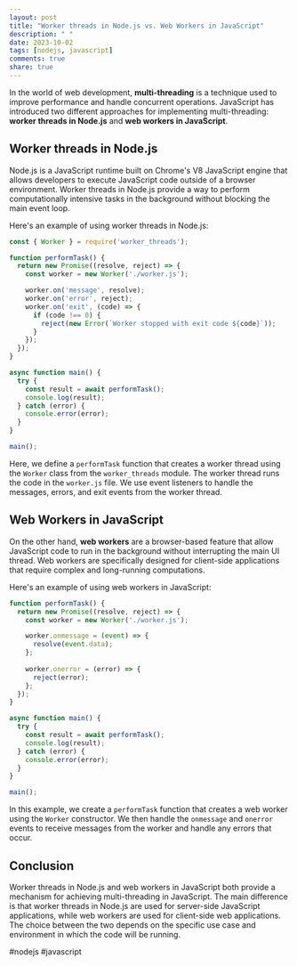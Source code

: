 ```yaml
---
layout: post
title: "Worker threads in Node.js vs. Web Workers in JavaScript"
description: " "
date: 2023-10-02
tags: [nodejs, javascript]
comments: true
share: true
---
```


In the world of web development, **multi-threading** is a technique used to improve performance and handle concurrent operations. JavaScript has introduced two different approaches for implementing multi-threading: **worker threads in Node.js** and **web workers in JavaScript**. 

## Worker threads in Node.js

Node.js is a JavaScript runtime built on Chrome's V8 JavaScript engine that allows developers to execute JavaScript code outside of a browser environment. Worker threads in Node.js provide a way to perform computationally intensive tasks in the background without blocking the main event loop.

Here's an example of using worker threads in Node.js:

```javascript
const { Worker } = require('worker_threads');

function performTask() {
  return new Promise((resolve, reject) => {
    const worker = new Worker('./worker.js');

    worker.on('message', resolve);
    worker.on('error', reject);
    worker.on('exit', (code) => {
      if (code !== 0) {
        reject(new Error(`Worker stopped with exit code ${code}`));
      }
    });
  });
}

async function main() {
  try {
    const result = await performTask();
    console.log(result);
  } catch (error) {
    console.error(error);
  }
}

main();
```

Here, we define a `performTask` function that creates a worker thread using the `Worker` class from the `worker_threads` module. The worker thread runs the code in the `worker.js` file. We use event listeners to handle the messages, errors, and exit events from the worker thread.

## Web Workers in JavaScript

On the other hand, **web workers** are a browser-based feature that allow JavaScript code to run in the background without interrupting the main UI thread. Web workers are specifically designed for client-side applications that require complex and long-running computations.

Here's an example of using web workers in JavaScript:

```javascript
function performTask() {
  return new Promise((resolve, reject) => {
    const worker = new Worker('./worker.js');

    worker.onmessage = (event) => {
      resolve(event.data);
    };
    
    worker.onerror = (error) => {
      reject(error);
    };
  });
}

async function main() {
  try {
    const result = await performTask();
    console.log(result);
  } catch (error) {
    console.error(error);
  }
}

main();
```

In this example, we create a `performTask` function that creates a web worker using the `Worker` constructor. We then handle the `onmessage` and `onerror` events to receive messages from the worker and handle any errors that occur.

## Conclusion

Worker threads in Node.js and web workers in JavaScript both provide a mechanism for achieving multi-threading in JavaScript. The main difference is that worker threads in Node.js are used for server-side JavaScript applications, while web workers are used for client-side web applications. The choice between the two depends on the specific use case and environment in which the code will be running.

#nodejs #javascript